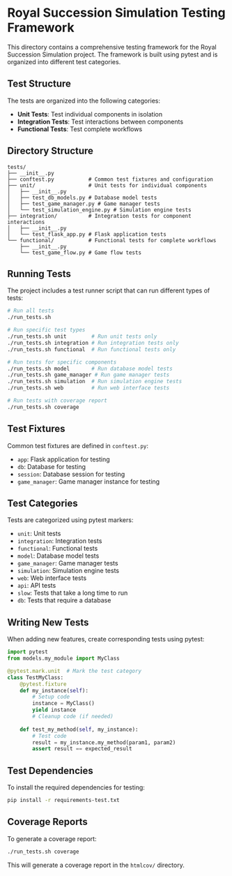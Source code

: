 # Royal Succession Simulation Testing Framework

This directory contains a comprehensive testing framework for the Royal Succession Simulation project. The framework is built using pytest and is organized into different test categories.

## Test Structure

The tests are organized into the following categories:

- **Unit Tests**: Test individual components in isolation
- **Integration Tests**: Test interactions between components
- **Functional Tests**: Test complete workflows

## Directory Structure

```
tests/
├── __init__.py
├── conftest.py           # Common test fixtures and configuration
├── unit/                 # Unit tests for individual components
│   ├── __init__.py
│   ├── test_db_models.py # Database model tests
│   ├── test_game_manager.py # Game manager tests
│   └── test_simulation_engine.py # Simulation engine tests
├── integration/          # Integration tests for component interactions
│   ├── __init__.py
│   └── test_flask_app.py # Flask application tests
└── functional/           # Functional tests for complete workflows
    ├── __init__.py
    └── test_game_flow.py # Game flow tests
```

## Running Tests

The project includes a test runner script that can run different types of tests:

```bash
# Run all tests
./run_tests.sh

# Run specific test types
./run_tests.sh unit        # Run unit tests only
./run_tests.sh integration # Run integration tests only
./run_tests.sh functional  # Run functional tests only

# Run tests for specific components
./run_tests.sh model       # Run database model tests
./run_tests.sh game_manager # Run game manager tests
./run_tests.sh simulation  # Run simulation engine tests
./run_tests.sh web         # Run web interface tests

# Run tests with coverage report
./run_tests.sh coverage
```

## Test Fixtures

Common test fixtures are defined in `conftest.py`:

- `app`: Flask application for testing
- `db`: Database for testing
- `session`: Database session for testing
- `game_manager`: Game manager instance for testing

## Test Categories

Tests are categorized using pytest markers:

- `unit`: Unit tests
- `integration`: Integration tests
- `functional`: Functional tests
- `model`: Database model tests
- `game_manager`: Game manager tests
- `simulation`: Simulation engine tests
- `web`: Web interface tests
- `api`: API tests
- `slow`: Tests that take a long time to run
- `db`: Tests that require a database

## Writing New Tests

When adding new features, create corresponding tests using pytest:

```python
import pytest
from models.my_module import MyClass

@pytest.mark.unit  # Mark the test category
class TestMyClass:
    @pytest.fixture
    def my_instance(self):
        # Setup code
        instance = MyClass()
        yield instance
        # Cleanup code (if needed)
    
    def test_my_method(self, my_instance):
        # Test code
        result = my_instance.my_method(param1, param2)
        assert result == expected_result
```

## Test Dependencies

To install the required dependencies for testing:

```bash
pip install -r requirements-test.txt
```

## Coverage Reports

To generate a coverage report:

```bash
./run_tests.sh coverage
```

This will generate a coverage report in the `htmlcov/` directory.